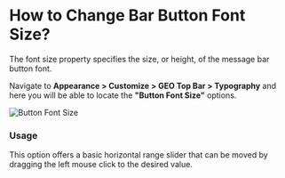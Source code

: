 # How to Change Bar Button Font Size?

The font size property specifies the size, or height, of the message bar button font.

Navigate to **Appearance > Customize > GEO Top Bar > Typography** and here you will be able to locate the **"Button Font Size"** options.

![Button Font Size](http://res.cloudinary.com/mypreview/image/upload/v1492214252/button-font-size_rqdjw9.gif)

### Usage

This option offers a basic horizontal range slider that can be moved by dragging the left mouse click to the desired value.
